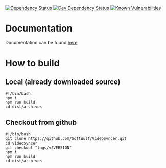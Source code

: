 [![Dependency Status](https://david-dm.org/ElectronicManuel/VideoSyncer/status.svg)](https://david-dm.org/ElectronicManuel/VideoSyncer)
[![Dev Dependency Status](https://david-dm.org/ElectronicManuel/VideoSyncer/dev-status.svg)](https://david-dm.org/ElectronicManuel/VideoSyncer?type=dev)
[![Known Vulnerabilities](https://snyk.io/test/github/ElectronicManuel/VideoSyncer/badge.svg)](https://snyk.io/test/github/ElectronicManuel/VideoSyncer)

# Documentation
Documentation can be found [here](https://doc.vsync.ch)

# How to build
## Local (already downloaded source)
```shell
#!/bin/bash
npm i
npm run build
cd dist/archives
```
## Checkout from github
```shell
#!/bin/bash
git clone https://github.com/SoftWulf/VideoSyncer.git
cd VideoSyncer
git checkout "tags/v$VERSION"
npm i
npm run build
cd dist/archives
```